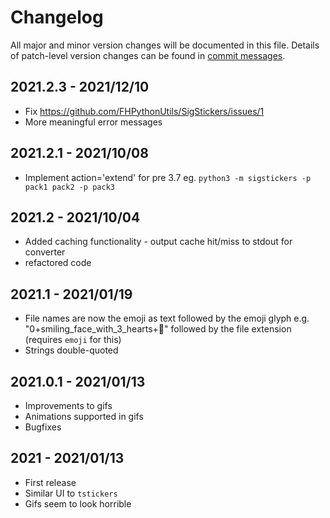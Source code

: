 # Changelog

All major and minor version changes will be documented in this file. Details of
patch-level version changes can be found in [commit messages](../../commits/master).

## 2021.2.3 - 2021/12/10

- Fix https://github.com/FHPythonUtils/SigStickers/issues/1
- More meaningful error messages

## 2021.2.1 - 2021/10/08

- Implement action='extend' for pre 3.7 eg. `python3 -m sigstickers -p pack1 pack2 -p pack3`

## 2021.2 - 2021/10/04

- Added caching functionality - output cache hit/miss to stdout for converter
- refactored code

## 2021.1 - 2021/01/19

- File names are now the emoji as text followed by the emoji glyph e.g.
  "0+smiling_face_with_3_hearts+🥰" followed by the file extension
  (requires `emoji` for this)
- Strings double-quoted

## 2021.0.1 - 2021/01/13

- Improvements to gifs
- Animations supported in gifs
- Bugfixes

## 2021 - 2021/01/13

- First release
- Similar UI to `tstickers`
- Gifs seem to look horrible

